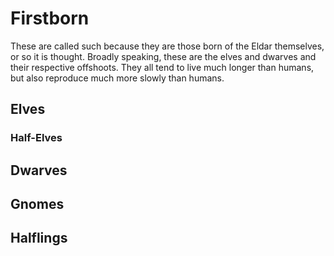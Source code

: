 # Firstborn
These are called such because they are those born of the Eldar themselves, or so it is thought. Broadly speaking, these are the elves and dwarves and their respective offshoots. They all tend to live much longer than humans, but also reproduce much more slowly than humans.

## Elves


### Half-Elves


## Dwarves


## Gnomes


## Halflings


